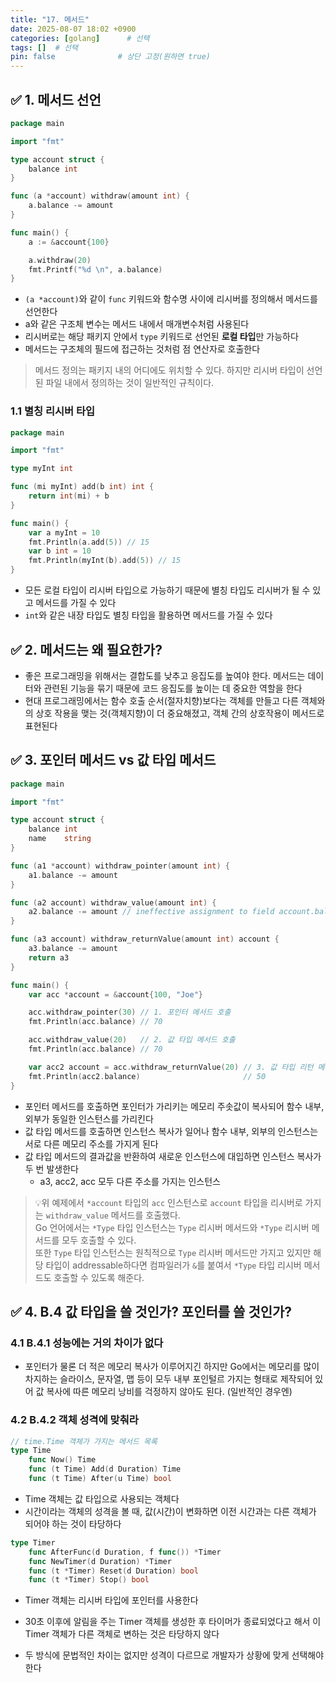 ```yaml
---
title: "17. 메서드"
date: 2025-08-07 18:02 +0900
categories: [golang]      # 선택
tags: []  # 선택
pin: false              # 상단 고정(원하면 true)
---
```

## ✅ 1. 메서드 선언
```go
package main

import "fmt"

type account struct {
	balance int
}

func (a *account) withdraw(amount int) {
	a.balance -= amount
}

func main() {
	a := &account{100}

	a.withdraw(20)
	fmt.Printf("%d \n", a.balance)
}
```
- `(a *account)`와 같이 `func` 키워드와 함수명 사이에 리시버를 정의해서 메서드를 선언한다
- a와 같은 구조체 변수는 메서드 내에서 매개변수처럼 사용된다
- 리시버로는 해당 패키지 안에서 `type` 키워드로 선언된 **로컬 타입**만 가능하다
- 메서드는 구조체의 필드에 접근하는 것처럼 점 연산자로 호출한다

> 메서드 정의는 패키지 내의 어디에도 위치할 수 있다. 하지만 리시버 타입이 선언된 파일 내에서 정의하는 것이 일반적인 규칙이다.

### 1.1 별칭 리시버 타입
```go
package main

import "fmt"

type myInt int

func (mi myInt) add(b int) int {
	return int(mi) + b
}

func main() {
	var a myInt = 10
	fmt.Println(a.add(5)) // 15
	var b int = 10
	fmt.Println(myInt(b).add(5)) // 15
}

```
- 모든 로컬 타입이 리시버 타입으로 가능하기 때문에 별칭 타입도 리시버가 될 수 있고 메서드를 가질 수 있다
- `int`와 같은 내장 타입도 별칭 타입을 활용하면 메서드를 가질 수 있다

## ✅ 2. 메서드는 왜 필요한가?
- 좋은 프로그래밍을 위해서는 결합도를 낮추고 응집도를 높여야 한다. 메서드는 데이터와 관련된 기능을 묶기 때문에 코드 응집도를 높이는 데 중요한 역할을 한다
- 현대 프로그래밍에서는 함수 호출 순서(절자치향)보다는 객체를 만들고 다른 객체와의 상호 작용을 맺는 것(객체지향)이 더 중요해졌고, 객체 간의 상호작용이 메서드로 표현된다

## ✅ 3. 포인터 메서드 vs 값 타입 메서드
```go
package main

import "fmt"

type account struct {
	balance int
	name    string
}

func (a1 *account) withdraw_pointer(amount int) {
	a1.balance -= amount
}

func (a2 account) withdraw_value(amount int) {
	a2.balance -= amount // ineffective assignment to field account.balance
}

func (a3 account) withdraw_returnValue(amount int) account {
	a3.balance -= amount
	return a3
}

func main() {
	var acc *account = &account{100, "Joe"}

	acc.withdraw_pointer(30) // 1. 포인터 메서드 호출
	fmt.Println(acc.balance) // 70

	acc.withdraw_value(20)   // 2. 값 타입 메서드 호출
	fmt.Println(acc.balance) // 70

	var acc2 account = acc.withdraw_returnValue(20) // 3. 값 타입 리턴 메서드 호출
	fmt.Println(acc2.balance)                       // 50
}
```
- 포인터 메서드를 호출하면 포인터가 가리키는 메모리 주솟값이 복사되어 함수 내부, 외부가 동일한 인스턴스를 가리킨다
- 값 타입 메서드를 호출하면 인스턴스 복사가 일어나 함수 내부, 외부의 인스턴스는 서로 다른 메모리 주소를 가지게 된다
- 값 타입 메서드의 결과값을 반환하여 새로운 인스턴스에 대입하면 인스턴스 복사가 두 번 발생한다
	- a3, acc2, acc 모두 다른 주소를 가지는 인스턴스

> 💡위 예제에서 `*account` 타입의 `acc` 인스턴스로 `account` 타입을 리시버로 가지는 `withdraw_value` 메서드를 호출했다.  
Go 언어에서는 `*Type` 타입 인스턴스는 `Type` 리시버 메서드와 `*Type` 리시버 메서드를 모두 호출할 수 있다.  
또한 `Type` 타입 인스턴스는 원칙적으로 `Type` 리시버 메서드만 가지고 있지만 해당 타입이 addressable하다면 컴파일러가 `&`를 붙여서 `*Type` 타입 리시버 메서드도 호출할 수 있도록 해준다.


## ✅ 4. B.4 값 타입을 쓸 것인가? 포인터를 쓸 것인가?
### 4.1 B.4.1 성능에는 거의 차이가 없다
- 포인터가 물론 더 적은 메모리 복사가 이루어지긴 하지만 Go에서는 메모리를 많이 차지하는 슬라이스, 문자열, 맵 등이 모두 내부 포인털르 가지는 형태로 제작되어 있어 값 복사에 따른 메모리 낭비를 걱정하지 않아도 된다. (일반적인 경우엔)

### 4.2 B.4.2 객체 성격에 맞춰라
```go
// time.Time 객체가 가지는 메서드 목록
type Time
	func Now() Time
	func (t Time) Add(d Duration) Time
	func (t Time) After(u Time) bool
```
- Time 객체는 값 타입으로 사용되는 객체다
- 시간이라는 객체의 성격을 볼 때, 값(시간)이 변화하면 이전 시간과는 다른 객체가 되어야 하는 것이 타당하다

```go
type Timer
	func AfterFunc(d Duration, f func()) *Timer
	func NewTimer(d Duration) *Timer
	func (t *Timer) Reset(d Duration) bool
	func (t *Timer) Stop() bool 
```
- Timer 객체는 리시버 타입에 포인터를 사용한다
- 30초 이후에 알림을 주는 Timer 객체를 생성한 후 타이머가 종료되었다고 해서 이 Timer 객체가 다른 객체로 변하는 것은 타당하지 않다

- 두 방식에 문법적인 차이는 없지만 성격이 다르므로 개발자가 상황에 맞게 선택해야 한다